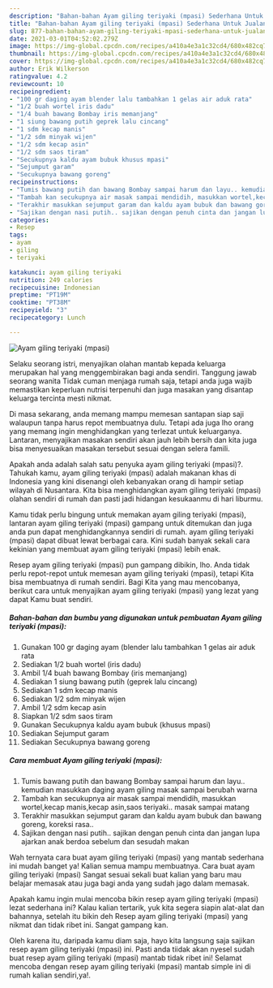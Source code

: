 ```yaml
---
description: "Bahan-bahan Ayam giling teriyaki (mpasi) Sederhana Untuk Jualan"
title: "Bahan-bahan Ayam giling teriyaki (mpasi) Sederhana Untuk Jualan"
slug: 877-bahan-bahan-ayam-giling-teriyaki-mpasi-sederhana-untuk-jualan
date: 2021-03-01T04:52:02.279Z
image: https://img-global.cpcdn.com/recipes/a410a4e3a1c32cd4/680x482cq70/ayam-giling-teriyaki-mpasi-foto-resep-utama.jpg
thumbnail: https://img-global.cpcdn.com/recipes/a410a4e3a1c32cd4/680x482cq70/ayam-giling-teriyaki-mpasi-foto-resep-utama.jpg
cover: https://img-global.cpcdn.com/recipes/a410a4e3a1c32cd4/680x482cq70/ayam-giling-teriyaki-mpasi-foto-resep-utama.jpg
author: Erik Wilkerson
ratingvalue: 4.2
reviewcount: 10
recipeingredient:
- "100 gr daging ayam blender lalu tambahkan 1 gelas air aduk rata"
- "1/2 buah wortel iris dadu"
- "1/4 buah bawang Bombay iris memanjang"
- "1 siung bawang putih geprek lalu cincang"
- "1 sdm kecap manis"
- "1/2 sdm minyak wijen"
- "1/2 sdm kecap asin"
- "1/2 sdm saos tiram"
- "Secukupnya kaldu ayam bubuk khusus mpasi"
- "Sejumput garam"
- "Secukupnya bawang goreng"
recipeinstructions:
- "Tumis bawang putih dan bawang Bombay sampai harum dan layu.. kemudian masukkan daging ayam giling masak sampai berubah warna"
- "Tambah kan secukupnya air masak sampai mendidih, masukkan wortel,kecap manis,kecap asin,saos teriyaki.. masak sampai matang"
- "Terakhir masukkan sejumput garam dan kaldu ayam bubuk dan bawang goreng, koreksi rasa.."
- "Sajikan dengan nasi putih.. sajikan dengan penuh cinta dan jangan lupa ajarkan anak berdoa sebelum dan sesudah makan"
categories:
- Resep
tags:
- ayam
- giling
- teriyaki

katakunci: ayam giling teriyaki 
nutrition: 249 calories
recipecuisine: Indonesian
preptime: "PT19M"
cooktime: "PT38M"
recipeyield: "3"
recipecategory: Lunch

---
```



![Ayam giling teriyaki (mpasi)](https://img-global.cpcdn.com/recipes/a410a4e3a1c32cd4/680x482cq70/ayam-giling-teriyaki-mpasi-foto-resep-utama.jpg)

Selaku seorang istri, menyajikan olahan mantab kepada keluarga merupakan hal yang menggembirakan bagi anda sendiri. Tanggung jawab seorang  wanita Tidak cuman menjaga rumah saja, tetapi anda juga wajib memastikan keperluan nutrisi terpenuhi dan juga masakan yang disantap keluarga tercinta mesti nikmat.

Di masa  sekarang, anda memang mampu memesan santapan siap saji walaupun tanpa harus repot membuatnya dulu. Tetapi ada juga lho orang yang memang ingin menghidangkan yang terlezat untuk keluarganya. Lantaran, menyajikan masakan sendiri akan jauh lebih bersih dan kita juga bisa menyesuaikan masakan tersebut sesuai dengan selera famili. 



Apakah anda adalah salah satu penyuka ayam giling teriyaki (mpasi)?. Tahukah kamu, ayam giling teriyaki (mpasi) adalah makanan khas di Indonesia yang kini disenangi oleh kebanyakan orang di hampir setiap wilayah di Nusantara. Kita bisa menghidangkan ayam giling teriyaki (mpasi) olahan sendiri di rumah dan pasti jadi hidangan kesukaanmu di hari liburmu.

Kamu tidak perlu bingung untuk memakan ayam giling teriyaki (mpasi), lantaran ayam giling teriyaki (mpasi) gampang untuk ditemukan dan juga anda pun dapat menghidangkannya sendiri di rumah. ayam giling teriyaki (mpasi) dapat dibuat lewat berbagai cara. Kini sudah banyak sekali cara kekinian yang membuat ayam giling teriyaki (mpasi) lebih enak.

Resep ayam giling teriyaki (mpasi) pun gampang dibikin, lho. Anda tidak perlu repot-repot untuk memesan ayam giling teriyaki (mpasi), tetapi Kita bisa membuatnya di rumah sendiri. Bagi Kita yang mau mencobanya, berikut cara untuk menyajikan ayam giling teriyaki (mpasi) yang lezat yang dapat Kamu buat sendiri.

<!--inarticleads1-->

##### Bahan-bahan dan bumbu yang digunakan untuk pembuatan Ayam giling teriyaki (mpasi):

1. Gunakan 100 gr daging ayam (blender lalu tambahkan 1 gelas air aduk rata
1. Sediakan 1/2 buah wortel (iris dadu)
1. Ambil 1/4 buah bawang Bombay (iris memanjang)
1. Sediakan 1 siung bawang putih (geprek lalu cincang)
1. Sediakan 1 sdm kecap manis
1. Sediakan 1/2 sdm minyak wijen
1. Ambil 1/2 sdm kecap asin
1. Siapkan 1/2 sdm saos tiram
1. Gunakan Secukupnya kaldu ayam bubuk (khusus mpasi)
1. Sediakan Sejumput garam
1. Sediakan Secukupnya bawang goreng




<!--inarticleads2-->

##### Cara membuat Ayam giling teriyaki (mpasi):

1. Tumis bawang putih dan bawang Bombay sampai harum dan layu.. kemudian masukkan daging ayam giling masak sampai berubah warna
1. Tambah kan secukupnya air masak sampai mendidih, masukkan wortel,kecap manis,kecap asin,saos teriyaki.. masak sampai matang
1. Terakhir masukkan sejumput garam dan kaldu ayam bubuk dan bawang goreng, koreksi rasa..
1. Sajikan dengan nasi putih.. sajikan dengan penuh cinta dan jangan lupa ajarkan anak berdoa sebelum dan sesudah makan




Wah ternyata cara buat ayam giling teriyaki (mpasi) yang mantab sederhana ini mudah banget ya! Kalian semua mampu membuatnya. Cara buat ayam giling teriyaki (mpasi) Sangat sesuai sekali buat kalian yang baru mau belajar memasak atau juga bagi anda yang sudah jago dalam memasak.

Apakah kamu ingin mulai mencoba bikin resep ayam giling teriyaki (mpasi) lezat sederhana ini? Kalau kalian tertarik, yuk kita segera siapin alat-alat dan bahannya, setelah itu bikin deh Resep ayam giling teriyaki (mpasi) yang nikmat dan tidak ribet ini. Sangat gampang kan. 

Oleh karena itu, daripada kamu diam saja, hayo kita langsung saja sajikan resep ayam giling teriyaki (mpasi) ini. Pasti anda tiidak akan nyesel sudah buat resep ayam giling teriyaki (mpasi) mantab tidak ribet ini! Selamat mencoba dengan resep ayam giling teriyaki (mpasi) mantab simple ini di rumah kalian sendiri,ya!.

